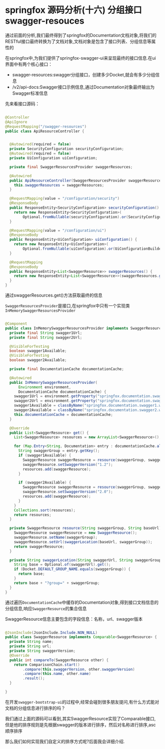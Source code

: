 # springfox 源码分析(十六) 分组接口swagger-resouces


通过前面的分析,我们最终得到了springfox的Documentation文档对象,将我们的RESTful接口最终转换为了文档对象,文档对象是包含了接口列表、分组信息等属性的

在springfox中,为我们提供了springfox-swagger-ui来呈现最终的接口信息.在ui界面中有两个核心接口：

- swagger-resources:swagger分组接口，创建多少Docket,就会有多少分组信息
- /v2/api-docs:Swagger接口示例信息,通过Documentation对象最终输出为Swagger标准信息

先来看接口源码：

```java

@Controller
@ApiIgnore
@RequestMapping("/swagger-resources")
public class ApiResourceController {


  @Autowired(required = false)
  private SecurityConfiguration securityConfiguration;
  @Autowired(required = false)
  private UiConfiguration uiConfiguration;

  private final SwaggerResourcesProvider swaggerResources;

  @Autowired
  public ApiResourceController(SwaggerResourcesProvider swaggerResources) {
    this.swaggerResources = swaggerResources;
  }

  @RequestMapping(value = "/configuration/security")
  @ResponseBody
  public ResponseEntity<SecurityConfiguration> securityConfiguration() {
    return new ResponseEntity<SecurityConfiguration>(
        Optional.fromNullable(securityConfiguration).or(SecurityConfigurationBuilder.builder().build()), HttpStatus.OK);
  }

  @RequestMapping(value = "/configuration/ui")
  @ResponseBody
  public ResponseEntity<UiConfiguration> uiConfiguration() {
    return new ResponseEntity<UiConfiguration>(
        Optional.fromNullable(uiConfiguration).or(UiConfigurationBuilder.builder().build()), HttpStatus.OK);
  }

  @RequestMapping
  @ResponseBody
  public ResponseEntity<List<SwaggerResource>> swaggerResources() {
    return new ResponseEntity<List<SwaggerResource>>(swaggerResources.get(), HttpStatus.OK);
  }
}

```

通过swaggerResources.get()方法获取最终的信息

`SwaggerResourcesProvider`是接口,在springfox中只有一个实现类`InMemorySwaggerResourcesProvider`

```java

@Component
public class InMemorySwaggerResourcesProvider implements SwaggerResourcesProvider {
  private final String swagger1Url;
  private final String swagger2Url;

  @VisibleForTesting
  boolean swagger1Available;
  @VisibleForTesting
  boolean swagger2Available;

  private final DocumentationCache documentationCache;

  @Autowired
  public InMemorySwaggerResourcesProvider(
      Environment environment,
      DocumentationCache documentationCache) {
    swagger1Url = environment.getProperty("springfox.documentation.swagger.v1.path", "/api-docs");
    swagger2Url = environment.getProperty("springfox.documentation.swagger.v2.path", "/v2/api-docs");
    swagger1Available = classByName("springfox.documentation.swagger1.web.Swagger1Controller").isPresent();
    swagger2Available = classByName("springfox.documentation.swagger2.web.Swagger2Controller").isPresent();
    this.documentationCache = documentationCache;
  }

  @Override
  public List<SwaggerResource> get() {
    List<SwaggerResource> resources = new ArrayList<SwaggerResource>();

    for (Map.Entry<String, Documentation> entry : documentationCache.all().entrySet()) {
      String swaggerGroup = entry.getKey();
      if (swagger1Available) {
        SwaggerResource swaggerResource = resource(swaggerGroup, swagger1Url);
        swaggerResource.setSwaggerVersion("1.2");
        resources.add(swaggerResource);
      }

      if (swagger2Available) {
        SwaggerResource swaggerResource = resource(swaggerGroup, swagger2Url);
        swaggerResource.setSwaggerVersion("2.0");
        resources.add(swaggerResource);
      }
    }
    Collections.sort(resources);
    return resources;
  }

  private SwaggerResource resource(String swaggerGroup, String baseUrl) {
    SwaggerResource swaggerResource = new SwaggerResource();
    swaggerResource.setName(swaggerGroup);
    swaggerResource.setUrl(swaggerLocation(baseUrl, swaggerGroup));
    return swaggerResource;
  }

  private String swaggerLocation(String swaggerUrl, String swaggerGroup) {
    String base = Optional.of(swaggerUrl).get();
    if (Docket.DEFAULT_GROUP_NAME.equals(swaggerGroup)) {
      return base;
    }
    return base + "?group=" + swaggerGroup;
  }
}

```

通过遍历`DocumentationCache`中缓存的Documentation对象,得到接口文档信息的分组信息,响应`SwaggerResource`的集合信息

SwaggerResource信息主要包含的字段信息：名称，url、swagger版本

```java

@JsonInclude(JsonInclude.Include.NON_NULL)
public class SwaggerResource implements Comparable<SwaggerResource> {
  private String name;
  private String url;
  private String swaggerVersion;
  @Override
  public int compareTo(SwaggerResource other) {
    return ComparisonChain.start()
        .compare(this.swaggerVersion, other.swaggerVersion)
        .compare(this.name, other.name)
        .result();
  }

}
```

在开发`swagger-bootstrap-ui`的过程中,经常会碰到很多朋友提问,有什么方式能对文档的分组信息进行排序的吗？

我们通过上面的源码可以看到,其实SwaggerResource实现了Comparable接口,但是他的排序规则是先根据swagger的版本进行排序，然后对名称进行排序,asc顺序排序

那么我们如何实现我们自定义的排序方式呢?后面我会详细介绍.
